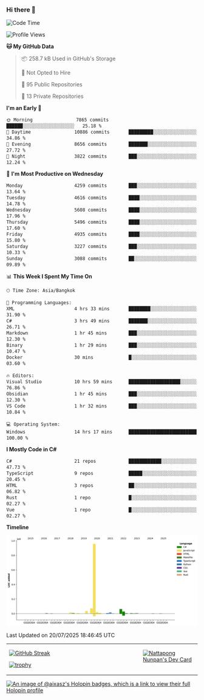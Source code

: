### Hi there 👋

<!--START_SECTION:waka-->
![Code Time](http://img.shields.io/badge/Code%20Time-2%2C432%20hrs%2011%20mins-blue)

![Profile Views](http://img.shields.io/badge/Profile%20Views-0-blue)

**🐱 My GitHub Data** 

> 📦 258.7 kB Used in GitHub's Storage 
 > 
> 🚫 Not Opted to Hire
 > 
> 📜 95 Public Repositories 
 > 
> 🔑 13 Private Repositories 
 > 
**I'm an Early 🐤** 

```text
🌞 Morning                7865 commits        ██████░░░░░░░░░░░░░░░░░░░   25.18 % 
🌆 Daytime                10886 commits       █████████░░░░░░░░░░░░░░░░   34.86 % 
🌃 Evening                8656 commits        ███████░░░░░░░░░░░░░░░░░░   27.72 % 
🌙 Night                  3822 commits        ███░░░░░░░░░░░░░░░░░░░░░░   12.24 % 
```
📅 **I'm Most Productive on Wednesday** 

```text
Monday                   4259 commits        ███░░░░░░░░░░░░░░░░░░░░░░   13.64 % 
Tuesday                  4616 commits        ████░░░░░░░░░░░░░░░░░░░░░   14.78 % 
Wednesday                5608 commits        ████░░░░░░░░░░░░░░░░░░░░░   17.96 % 
Thursday                 5496 commits        ████░░░░░░░░░░░░░░░░░░░░░   17.60 % 
Friday                   4935 commits        ████░░░░░░░░░░░░░░░░░░░░░   15.80 % 
Saturday                 3227 commits        ███░░░░░░░░░░░░░░░░░░░░░░   10.33 % 
Sunday                   3088 commits        ██░░░░░░░░░░░░░░░░░░░░░░░   09.89 % 
```


📊 **This Week I Spent My Time On** 

```text
🕑︎ Time Zone: Asia/Bangkok

💬 Programming Languages: 
XML                      4 hrs 33 mins       ████████░░░░░░░░░░░░░░░░░   31.90 % 
C#                       3 hrs 49 mins       ███████░░░░░░░░░░░░░░░░░░   26.71 % 
Markdown                 1 hr 45 mins        ███░░░░░░░░░░░░░░░░░░░░░░   12.30 % 
Binary                   1 hr 29 mins        ███░░░░░░░░░░░░░░░░░░░░░░   10.47 % 
Docker                   30 mins             █░░░░░░░░░░░░░░░░░░░░░░░░   03.60 % 

🔥 Editors: 
Visual Studio            10 hrs 59 mins      ███████████████████░░░░░░   76.86 % 
Obsidian                 1 hr 45 mins        ███░░░░░░░░░░░░░░░░░░░░░░   12.30 % 
VS Code                  1 hr 32 mins        ███░░░░░░░░░░░░░░░░░░░░░░   10.84 % 

💻 Operating System: 
Windows                  14 hrs 17 mins      █████████████████████████   100.00 % 
```

**I Mostly Code in C#** 

```text
C#                       21 repos            ████████████░░░░░░░░░░░░░   47.73 % 
TypeScript               9 repos             █████░░░░░░░░░░░░░░░░░░░░   20.45 % 
HTML                     3 repos             ██░░░░░░░░░░░░░░░░░░░░░░░   06.82 % 
Rust                     1 repo              █░░░░░░░░░░░░░░░░░░░░░░░░   02.27 % 
Vue                      1 repo              █░░░░░░░░░░░░░░░░░░░░░░░░   02.27 % 
```



**Timeline**

![Lines of Code chart](https://raw.githubusercontent.com/aixasz/aixasz/main/assets/bar_graph.png)


 Last Updated on 20/07/2025 18:46:45 UTC
<!--END_SECTION:waka-->

<table>
<tr>
<td width="70%" valign="top">
 
 [![GitHub Streak](http://github-readme-streak-stats.herokuapp.com?user=aixasz&theme=github-dark&hide_border=true&date_format=%5BY%20%5DM%20j)](https://git.io/streak-stats)

 [![trophy](https://github-profile-trophy.vercel.app/?username=aixasz&theme=onedark)](https://github.com/ryo-ma/github-profile-trophy)
 </td>
<td width="30%" valign="top">
 
<a href="https://app.daily.dev/aixasz"><img src="https://api.daily.dev/devcards/403207936e6547c9a85ea449e9f3abe8.png?r=re8" alt="Nattapong Nunpan's Dev Card"/></a>

 </td>
</tr>
</table>

[![An image of @aixasz's Holopin badges, which is a link to view their full Holopin profile](https://holopin.me/aixasz)](https://holopin.io/@aixasz)
 
